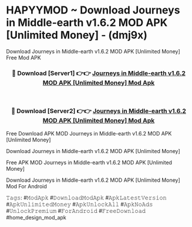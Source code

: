 # HAPYYMOD ~ Download Journeys in Middle-earth v1.6.2 MOD APK [Unlimited Money] - (dmj9x)
Download Journeys in Middle-earth v1.6.2 MOD APK [Unlimited Money] Free Mod APK

<div align="center">
<h3>🔴 Download [Server1] 👉👉 <a href="https://apk-comot.site?title=Journeys_in_Middle-earth_v1.6.2_MOD_APK_[Unlimited_Money]">Journeys in Middle-earth v1.6.2 MOD APK [Unlimited Money] Mod Apk</a></h3><br>

<h3>🔴 Download [Server2] 👉👉 <a href="https://apk-comot.site?title=Journeys_in_Middle-earth_v1.6.2_MOD_APK_[Unlimited_Money]">Journeys in Middle-earth v1.6.2 MOD APK [Unlimited Money] Mod Apk</a></h3>
</div>


Free Download APK MOD Journeys in Middle-earth v1.6.2 MOD APK [Unlimited Money]

Download Journeys in Middle-earth v1.6.2 MOD APK [Unlimited Money] 

Free APK MOD Journeys in Middle-earth v1.6.2 MOD APK [Unlimited Money] 

Download Journeys in Middle-earth v1.6.2 MOD APK [Unlimited Money] Mod For Android

𝚃𝚊𝚐𝚜: #𝙼𝚘𝚍𝙰𝚙𝚔 #𝙳𝚘𝚠𝚗𝚕𝚘𝚊𝚍𝙼𝚘𝚍𝙰𝚙𝚔 #𝙰𝚙𝚔𝙻𝚊𝚝𝚎𝚜𝚝𝚅𝚎𝚛𝚜𝚒𝚘𝚗 #𝙰𝚙𝚔𝚄𝚗𝚕𝚒𝚖𝚒𝚝𝚎𝚍𝙼𝚘𝚗𝚎𝚢 #𝙰𝚙𝚔𝚄𝚗𝚕𝚘𝚌𝚔𝙰𝚕𝚕 #𝙰𝚙𝚔𝙽𝚘𝙰𝚍𝚜 #𝚄𝚗𝚕𝚘𝚌𝚔𝙿𝚛𝚎𝚖𝚒𝚞𝚖 #𝙵𝚘𝚛𝙰𝚗𝚍𝚛𝚘𝚒𝚍 #𝙵𝚛𝚎𝚎𝙳𝚘𝚠𝚗𝚕𝚘𝚊𝚍 #home_design_mod_apk